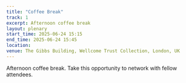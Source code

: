 ```yaml
---
title: "Coffee Break"
track: 1
excerpt: Afternoon coffee break
layout: plenary
start_time: 2025-06-24 15:15
end_time: 2025-06-24 15:45
location:
venue: The Gibbs Building, Wellcome Trust Collection, London, UK
---
```


Afternoon coffee break. Take this opportunity to network with fellow attendees.